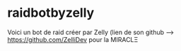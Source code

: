# raidbotbyzelly
Voici un bot de raid créer par Zelly (lien de son github --> https://github.com/ZelliDev pour la MIRACLΞ
